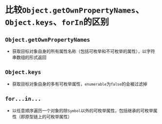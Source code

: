 # 比较`Object.getOwnPropertyNames`、`Object.keys`、`forIn`的区别

## `Object.getOwnPropertyNames`

- 获取目标对象自身的所有属性名称（包括可枚举和不可枚举的属性），以字符串数组的形式返回

## `Object.keys`

- 获取目标对象自身的多有可枚举属性，`enumerable`为`false`的会被过滤掉

## `for...in...`

- 以任意顺序遍历一个对象的除`Symbol`以外的可枚举属性，包括继承的可枚举属性（即原型链上的可枚举属性）
